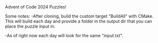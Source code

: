 Advent of Code 2024 Puzzles!

Some notes:
-After cloning, build the custom target "BuildAll" with CMake.
  This will build each day and provide a folder in the output dir that you can place the
  puzzle input in.

-As of right now each day will look for the same "input.txt".
